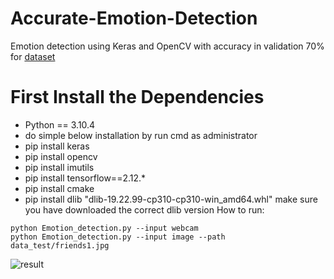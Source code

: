 # Accurate-Emotion-Detection

Emotion detection using Keras and OpenCV with accuracy in validation 70% for [dataset](https://www.kaggle.com/jonathanoheix/face-expression-recognition-dataset)


# First Install the Dependencies
* Python == 3.10.4
* do simple below installation by run cmd as administrator
* pip install keras
* pip install opencv
* pip install imutils
* pip install tensorflow==2.12.*
* pip install cmake
* pip install dlib "dlib-19.22.99-cp310-cp310-win_amd64.whl" make sure you have downloaded the correct dlib version
How to run:
<pre><code>python Emotion_detection.py --input webcam
python Emotion_detection.py --input image --path data_test/friends1.jpg </code></pre>

![result](https://github.com/furiouskhan007/Accurate-Emotion-Detection/assets/135207625/ce20ee26-33a9-4eb7-9769-dec599afb9a8)

